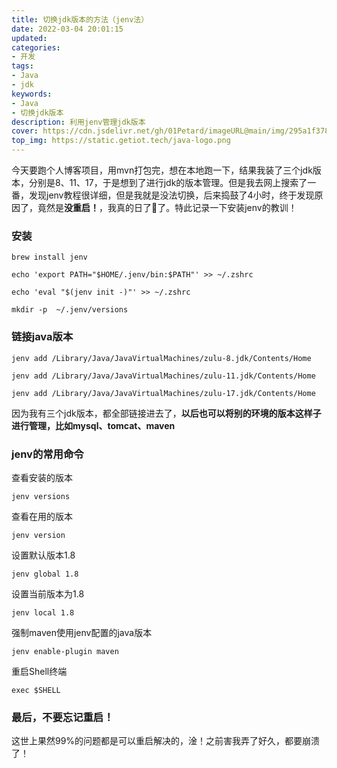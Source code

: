 ```yaml
---
title: 切换jdk版本的方法（jenv法）
date: 2022-03-04 20:01:15
updated:
categories: 
- 开发
tags: 
- Java
- jdk
keywords:
- Java
- 切换jdk版本
description: 利用jenv管理jdk版本
cover: https://cdn.jsdelivr.net/gh/01Petard/imageURL@main/img/295a1f378135ca0be39d325ff5ab1af14af5d797.jpg
top_img: https://static.getiot.tech/java-logo.png
---
```


今天要跑个人博客项目，用mvn打包完，想在本地跑一下，结果我装了三个jdk版本，分别是8、11、17，于是想到了进行jdk的版本管理。但是我去网上搜索了一番，发现jenv教程很详细，但是我就是没法切换，后来捣鼓了4小时，终于发现原因了，竟然是**没重启！**，我真的日了🐶了。特此记录一下安装jenv的教训！

### **安装**

```shell
brew install jenv
```

```shell
echo 'export PATH="$HOME/.jenv/bin:$PATH"' >> ~/.zshrc
```

```shell
echo 'eval "$(jenv init -)"' >> ~/.zshrc
```

```shell
mkdir -p  ~/.jenv/versions
```

### 链接java版本

```shell
jenv add /Library/Java/JavaVirtualMachines/zulu-8.jdk/Contents/Home
```
```shell
jenv add /Library/Java/JavaVirtualMachines/zulu-11.jdk/Contents/Home
```
```shell
jenv add /Library/Java/JavaVirtualMachines/zulu-17.jdk/Contents/Home
```

因为我有三个jdk版本，都全部链接进去了，**以后也可以将别的环境的版本这样子进行管理，比如mysql、tomcat、maven**

### jenv的常用命令

查看安装的版本

```shell
jenv versions
```

查看在用的版本

```shell
jenv version
```

设置默认版本1.8

```shell
jenv global 1.8
```

设置当前版本为1.8

```shell
jenv local 1.8
```

强制maven使用jenv配置的java版本

```shell
jenv enable-plugin maven
```

重启Shell终端

```shell
exec $SHELL
```

### 最后，不要忘记重启！

这世上果然99%的问题都是可以重启解决的，淦！之前害我弄了好久，都要崩溃了！

